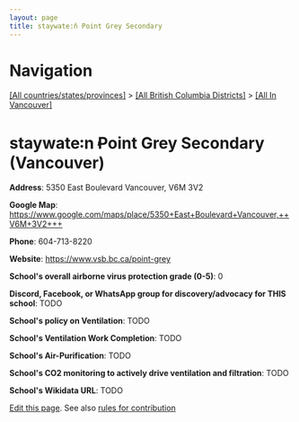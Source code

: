 ```yaml
---
layout: page
title: staywate꞉n̓ Point Grey Secondary
---
```

# Navigation

[[All countries/states/provinces]](../../..) > [[All British Columbia Districts]](../..) > [[All In Vancouver]](..)

# staywate꞉n̓ Point Grey Secondary (Vancouver)

**Address**: 5350 East Boulevard Vancouver,  V6M 3V2

**Google Map**: <https://www.google.com/maps/place/5350+East+Boulevard+Vancouver,++V6M+3V2+++>

**Phone**: 604-713-8220

**Website**: <https://www.vsb.bc.ca/point-grey>

**School's overall airborne virus protection grade (0-5)**: 0

**Discord, Facebook, or WhatsApp group for discovery/advocacy for THIS school**: TODO

**School's policy on Ventilation**: TODO

**School's Ventilation Work Completion**: TODO

**School's Air-Purification**: TODO

**School's CO2 monitoring to actively drive ventilation and filtration**: TODO

**School's Wikidata URL**: TODO


[Edit this page](https://github.com/ventilate-schools/BC/edit/main/./Vancouver/staywate꞉n̓_Point_Grey_Secondary.md). See also [rules for contribution](../../../contribution-rules/)